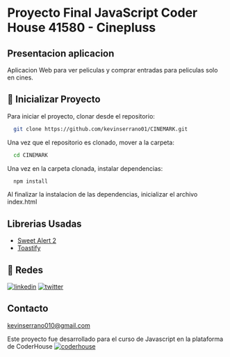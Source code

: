 

# Proyecto Final JavaScript Coder House 41580 - Cinepluss


##  Presentacion aplicacion
Aplicacion Web para ver peliculas y comprar entradas para peliculas solo en cines.


## 🚀 Inicializar Proyecto
Para iniciar el proyecto, clonar desde el repositorio:


```bash
  git clone https://github.com/kevinserrano01/CINEMARK.git
```
Una vez que el repositorio es clonado, mover a la carpeta:
```bash
  cd CINEMARK
```
Una vez en la carpeta clonada, instalar dependencias:

```bash
  npm install 
```
Al finalizar la instalacion de las dependencias, inicializar el archivo index.html
## Librerias Usadas

 - [Sweet Alert 2](https://sweetalert2.github.io/#download)
 - [Toastify](https://apvarun.github.io/toastify-js/)



## 🔗 Redes
[![linkedin](https://img.shields.io/badge/linkedin-0A66C2?style=for-the-badge&logo=linkedin&logoColor=white)](https://www.linkedin.com/in/kevin-serrano-86711a231/)
[![twitter](https://img.shields.io/badge/twitter-1DA1F2?style=for-the-badge&logo=twitter&logoColor=white)](https://twitter.com/kev_code_)


## Contacto

kevinserrano010@gmail.com

Este proyecto fue desarrollado para el curso de Javascript en la plataforma de CoderHouse [![coderhouse](https://emprelatam.com/wp-content/uploads/2019/10/logos-coderhouse-01.png)](https://www.coderhouse.com/)
